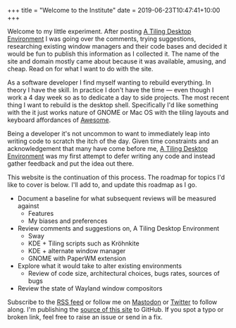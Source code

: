+++
title = "Welcome to the Institute"
date = 2019-06-23T10:47:41+10:00
+++

Welcome to my little experiment. After posting [A Tiling Desktop Environment] I
was going over the comments, trying suggestions, researching existing window
managers and their code bases and decided it would be fun to publish this
information as I collected it. The name of the site and domain mostly came
about because it was available, amusing, and cheap. Read on for what I want to
do with the site.

<!-- more -->

As a software developer I find myself wanting to rebuild everything. In theory
I have the skill. In practice I don't have the time &mdash; even though I work a
4 day week so as to dedicate a day to side projects. The most recent thing
I want to rebuild is the desktop shell. Specifically I'd like something with
the it just works nature of GNOME or Mac OS with the tiling layouts and
keyboard affordances of [Awesome].

Being a developer it's not uncommon to want to immediately leap into writing
code to scratch the itch of the day. Given time constraints and an
acknowledgement that many have come before me, [A Tiling Desktop Environment]
was my first attempt to defer writing any code and instead gather feedback and
put the idea out there.

This website is the continuation of this process. The roadmap for topics I'd
like to cover is below. I'll add to, and update this roadmap as I go.

* Document a baseline for what subsequent reviews will be measured against
  * Features
  * My biases and preferences
* Review comments and suggestions on, A Tiling Desktop Environment
  * Sway
  * KDE + Tiling scripts such as Kröhnkite
  * KDE + alternate window manager
  * GNOME with PaperWM extension
* Explore what it would take to alter existing environments
  * Review of code size, architectural choices, bugs rates, sources of bugs
* Review the state of Wayland window compositors

Subscribe to the [RSS feed](/rss.xml) or follow me on [Mastodon] or [Twitter]
to follow along. I'm publishing the [source of this site][src] to GitHub. If
you spot a typo or broken link, feel free to raise an issue or send in a fix.

[A Tiling Desktop Environment]: https://bitcannon.net/post/pro-desktop/
[Awesome]: https://awesomewm.org/
[Kröhnkite]: https://github.com/esjeon/krohnkite
[Mastodon]: https://decentralised.social/wezm
[PaperWM]: https://github.com/paperwm/PaperWM
[src]: https://github.com/wezm/desktop.institute
[Sway]: https://github.com/swaywm/sway
[Twitter]: https://twitter.com/wezm
